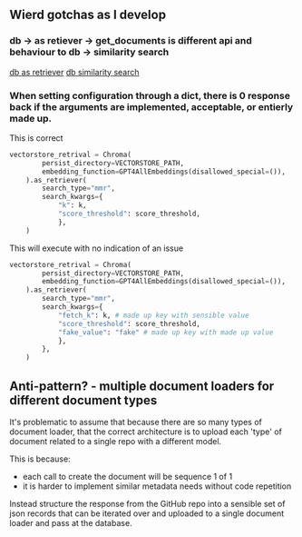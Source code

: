 ## Wierd gotchas as I develop

### db -> as retiever -> get_documents is different api and behaviour to db -> similarity search

[db as retriever](https://python.langchain.com/docs/modules/data_connection/retrievers/vectorstore#specifying-top-k)
[db similarity search](https://api.python.langchain.com/en/latest/schema/langchain.schema.vectorstore.VectorStore.html?highlight=similarity_search#langchain.schema.vectorstore.VectorStore.similarity_search)

### When setting configuration through a dict, there is 0 response back if the arguments are implemented, acceptable, or entierly made up. 

This is correct
``` python
vectorstore_retrival = Chroma(
        persist_directory=VECTORSTORE_PATH,
        embedding_function=GPT4AllEmbeddings(disallowed_special=()),
    ).as_retriever(
        search_type="mmr",
        search_kwargs={
            "k": k, 
            "score_threshold": score_threshold,
            },
    )
```

This will execute with no indication of an issue
``` python
vectorstore_retrival = Chroma(
        persist_directory=VECTORSTORE_PATH,
        embedding_function=GPT4AllEmbeddings(disallowed_special=()),
    ).as_retriever(
        search_type="mmr",
        search_kwargs={
            "fetch_k": k, # made up key with sensible value
            "score_threshold": score_threshold,
            "fake_value": "fake" # made up key with made up value
            },
        },
    )
```

## Anti-pattern? - multiple document loaders for different document types

It's problematic to assume that because there are so many types of document loader, that the correct architecture is to upload each 'type' of document related to a single repo with a different model.

This is because:
* each call to create the document will be sequence 1 of 1
* it is harder to implement similar metadata needs without code repetition

Instead structure the response from the GitHub repo into a sensible set of json records that can be iterated over and uploaded to a single document loader and pass at the database.